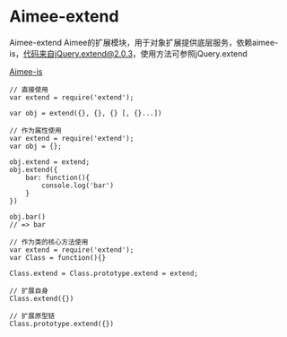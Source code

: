 # Aimee-extend

Aimee-extend Aimee的扩展模块，用于对象扩展提供底层服务，依赖aimee-is，代码来自jQuery.extend@2.0.3，使用方法可参照jQuery.extend

[Aimee-is](https://github.com/gavinning/aimee-is)

```
// 直接使用
var extend = require('extend');

var obj = extend({}, {}, {} [, {}...])
```

```
// 作为属性使用
var extend = require('extend');
var obj = {};

obj.extend = extend;
obj.extend({
	bar: function(){
		console.log('bar')
	}
})

obj.bar()
// => bar
```

```
// 作为类的核心方法使用
var extend = require('extend');
var Class = function(){}

Class.extend = Class.prototype.extend = extend;

// 扩展自身
Class.extend({})

// 扩展原型链
Class.prototype.extend({})
```
